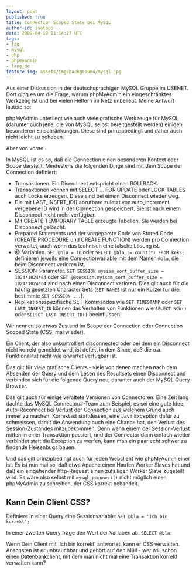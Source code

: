 ```yaml
---
layout: post
published: true
title: Connection Scoped State bei MySQL
author-id: isotopp
date: 2009-04-19 11:14:27 UTC
tags:
- faq
- mysql
- php
- phpmyadmin
- lang_de
feature-img: assets/img/background/mysql.jpg
---
```

Aus einer Diskussion in der deutschsprachigen MySQL Gruppe im USENET. Dort ging es um die Frage, warum phpMyAdmin ein eingeschränktes Werkzeug ist und bei vielen Helfern im Netz unbeliebt. Meine Antwort lautete so:

phpMyAdmin unterliegt wie auch viele grafische Werkzeuge für MySQL (darunter auch jene, die von MySQL selbst bereitgestellt werden) einigen besonderen Einschränkungen. Diese sind prinzipbedingt und daher auch nicht leicht zu beheben.

Aber von vorne:

In MySQL ist es so, daß die Connection einen besonderen Kontext oder Scope darstellt. Mindestens die folgenden Dinge sind mit dem Scope der Connection definiert: 

- Transaktionen. Ein Disconnect entspricht einen ROLLBACK.
- Transaktionen können mit SELECT ... FOR UPDATE oder LOCK TABLES auch Locks erzeugen. Diese sind bei einem Disconnect wieder weg.
- Die mit LAST_INSERT_ID() abrufbare zuletzt von auto_increment vergebene ID wird in der Connection gespeichert. Sie ist nach einem Disconnect nicht mehr verfügbar.
- Mit CREATE TEMPORARY TABLE erzeugte Tabellen. Sie werden bei Disconnect gelöscht.
- Prepared Statements und der vorgeparste Code von Stored Code (CREATE PROCEDURE und CREATE FUNCTION) werden pro Connection verwaltet, auch wenn das technisch eine falsche Lösung ist.
- @-Variablen. `SET @bla = 10` oder `SELECT @bla := count(*) FROM keks;` definieren jeweils eine Connectionvariable mit dem Namen `@bla`, die beim Disconnect verloren ist.
- SESSION-Parameter. `SET SESSION mysiam_sort_buffer_size = 1024*1024*64` oder `SET @@session.myisam_sort_buffer_size = 1024*1024*64` sind nach einen Disconnect verloren. Dies gilt auch für die häufig gesetzten Character Sets (`SET NAMES` ist nur ein Kürzel für drei bestimmte `SET SESSION ...`).
- Replikationsspezifische SET-Kommandos wie `SET TIMESTAMP` oder `SET LAST_INSERT_ID` können das Verhalten von Funktionen wie `SELECT NOW()` oder `SELECT LAST_INSERT_ID()` beeinflussen.

Wir nennen so etwas Zustand im Scope der Connection oder Connection Scoped State (CSS, mal wieder).

Ein Client, der also unkontrolliert disconnected oder bei dem ein Disconnect nicht korrekt gemeldet wird, ist defekt in dem Sinne, daß die o.a. Funktionalität nicht wie erwartet verfügbar ist.

Das gilt für viele grafische Clients - viele von denen machen nach dem Absenden der Query und dem Lesen des Resultsets einen Disconnect und verbinden sich für die folgende Query neu, darunter auch der MySQL Query Browser.

Das gilt auch für einige veraltete Versionen von Connectoren. Eine Zeit lang dachte das MySQL Connector/J-Team zum Beispiel, es sei eine gute Idee, Auto-Reconnect bei Verlust der Connection aus welchem Grund auch immer zu machen. Korrekt ist stattdessen, eine Java Exception dafür zu schmeissen, damit die Anwendung auch eine Chance hat, den Verlust des Session-Zustandes mitzubekommen. Denn wenn einem der Session-Verlust mitten in einer Transaktion passiert, und der Connector dann einfach wieder verbindet statt die Exception zu werfen, kann man ein paar echt schwer zu findende Heisenbugs bauen.

Und das gilt prinzipbedingt auch für jeden Webclient wie phpMyAdmin einer ist. Es ist nun mal so, daß etwa Apache einen Haufen Worker Slaves hat und daß ein eingehender http-Request einen zufälligen Worker Slave zugeteilt wird. Es wäre also selbst mit `mysql_pconnect()` nicht möglich einen phpMyAdmin zu schreiben, der CSS korrekt behandelt.

## Kann Dein Client CSS?

Definiere in einer Query eine Sessionvariable: `SET @bla = 'Ich bin korrekt';`

In einer zweiten Query frage den Wert der Variaben ab: `SELECT @bla;`

Wenn Dein Client mit 'Ich bin korrekt' antwortet, kann er CSS verwalten. Ansonsten ist er unbrauchbar und gehört auf den Müll - wer will schon einen Datenbankclient, mit dem man nicht mal eine Transaktion korrekt verwalten kann?